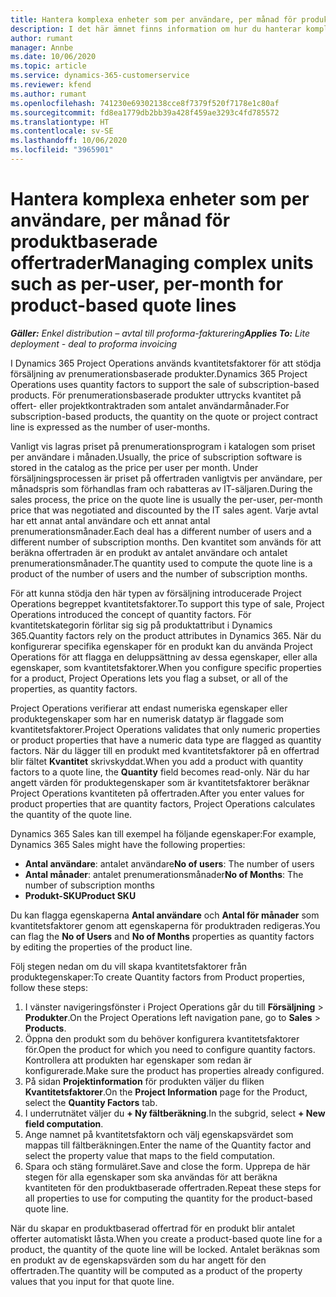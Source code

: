 ```yaml
---
title: Hantera komplexa enheter som per användare, per månad för produktbaserade offertrader
description: I det här ämnet finns information om hur du hanterar komplexa enheter för produktbaserade offertrader.
author: rumant
manager: Annbe
ms.date: 10/06/2020
ms.topic: article
ms.service: dynamics-365-customerservice
ms.reviewer: kfend
ms.author: rumant
ms.openlocfilehash: 741230e69302138cce8f7379f520f7178e1c80af
ms.sourcegitcommit: fd8ea1779db2bb39a428f459ae3293c4fd785572
ms.translationtype: HT
ms.contentlocale: sv-SE
ms.lasthandoff: 10/06/2020
ms.locfileid: "3965901"
---
```

# <a name="managing-complex-units-such-as-per-user-per-month-for-product-based-quote-lines"></a><span data-ttu-id="f62d4-103">Hantera komplexa enheter som per användare, per månad för produktbaserade offertrader</span><span class="sxs-lookup"><span data-stu-id="f62d4-103">Managing complex units such as per-user, per-month for product-based quote lines</span></span>

<span data-ttu-id="f62d4-104">_**Gäller:** Enkel distribution – avtal till proforma-fakturering_</span><span class="sxs-lookup"><span data-stu-id="f62d4-104">_**Applies To:** Lite deployment - deal to proforma invoicing_</span></span>

<span data-ttu-id="f62d4-105">I Dynamics 365 Project Operations används kvantitetsfaktorer för att stödja försäljning av prenumerationsbaserade produkter.</span><span class="sxs-lookup"><span data-stu-id="f62d4-105">Dynamics 365 Project Operations uses quantity factors to support the sale of subscription-based products.</span></span> <span data-ttu-id="f62d4-106">För prenumerationsbaserade produkter uttrycks kvantitet på offert- eller projektkontraktraden som antalet användarmånader.</span><span class="sxs-lookup"><span data-stu-id="f62d4-106">For subscription-based products, the quantity on the quote or project contract line is expressed as the number of user-months.</span></span>

<span data-ttu-id="f62d4-107">Vanligt vis lagras priset på prenumerationsprogram i katalogen som priset per användare i månaden.</span><span class="sxs-lookup"><span data-stu-id="f62d4-107">Usually, the price of subscription software is stored in the catalog as the price per user per month.</span></span> <span data-ttu-id="f62d4-108">Under försäljningsprocessen är priset på offertraden vanligtvis per användare, per månadspris som förhandlas fram och rabatteras av IT-säljaren.</span><span class="sxs-lookup"><span data-stu-id="f62d4-108">During the sales process, the price on the quote line is usually the per-user, per-month price that was negotiated and discounted by the IT sales agent.</span></span> <span data-ttu-id="f62d4-109">Varje avtal har ett annat antal användare och ett annat antal prenumerationsmånader.</span><span class="sxs-lookup"><span data-stu-id="f62d4-109">Each deal has a different number of users and a different number of subscription months.</span></span> <span data-ttu-id="f62d4-110">Den kvantitet som används för att beräkna offertraden är en produkt av antalet användare och antalet prenumerationsmånader.</span><span class="sxs-lookup"><span data-stu-id="f62d4-110">The quantity used to compute the quote line is a product of the number of users and the number of subscription months.</span></span>

<span data-ttu-id="f62d4-111">För att kunna stödja den här typen av försäljning introducerade Project Operations begreppet kvantitetsfaktorer.</span><span class="sxs-lookup"><span data-stu-id="f62d4-111">To support this type of sale, Project Operations introduced the concept of quantity factors.</span></span> <span data-ttu-id="f62d4-112">För kvantitetskategorin förlitar sig sig på produktattribut i Dynamics 365.</span><span class="sxs-lookup"><span data-stu-id="f62d4-112">Quantity factors rely on the product attributes in Dynamics 365.</span></span> <span data-ttu-id="f62d4-113">När du konfigurerar specifika egenskaper för en produkt kan du använda Project Operations för att flagga en deluppsättning av dessa egenskaper, eller alla egenskaper, som kvantitetsfaktorer.</span><span class="sxs-lookup"><span data-stu-id="f62d4-113">When you configure specific properties for a product, Project Operations lets you flag a subset, or all of the properties, as quantity factors.</span></span>

<span data-ttu-id="f62d4-114">Project Operations verifierar att endast numeriska egenskaper eller produktegenskaper som har en numerisk datatyp är flaggade som kvantitetsfaktorer.</span><span class="sxs-lookup"><span data-stu-id="f62d4-114">Project Operations validates that only numeric properties or product properties that have a numeric data type are flagged as quantity factors.</span></span> <span data-ttu-id="f62d4-115">När du lägger till en produkt med kvantitetsfaktorer på en offertrad blir fältet **Kvantitet** skrivskyddat.</span><span class="sxs-lookup"><span data-stu-id="f62d4-115">When you add a product with quantity factors to a quote line, the **Quantity** field becomes read-only.</span></span> <span data-ttu-id="f62d4-116">När du har angett värden för produktegenskaper som är kvantitetsfaktorer beräknar Project Operations kvantiteten på offertraden.</span><span class="sxs-lookup"><span data-stu-id="f62d4-116">After you enter values for product properties that are quantity factors, Project Operations calculates the quantity of the quote line.</span></span>

<span data-ttu-id="f62d4-117">Dynamics 365 Sales kan till exempel ha följande egenskaper:</span><span class="sxs-lookup"><span data-stu-id="f62d4-117">For example, Dynamics 365 Sales might have the following properties:</span></span>

- <span data-ttu-id="f62d4-118">**Antal användare**: antalet användare</span><span class="sxs-lookup"><span data-stu-id="f62d4-118">**No of users**: The number of users</span></span>
- <span data-ttu-id="f62d4-119">**Antal månader**: antalet prenumerationsmånader</span><span class="sxs-lookup"><span data-stu-id="f62d4-119">**No of Months**: The number of subscription months</span></span>
- <span data-ttu-id="f62d4-120">**Produkt-SKU**</span><span class="sxs-lookup"><span data-stu-id="f62d4-120">**Product SKU**</span></span>

<span data-ttu-id="f62d4-121">Du kan flagga egenskaperna **Antal användare** och **Antal för månader** som kvantitetsfaktorer genom att egenskaperna för produktraden redigeras.</span><span class="sxs-lookup"><span data-stu-id="f62d4-121">You can flag the **No of Users** and **No of Months** properties as quantity factors by editing the properties of the product line.</span></span>

<span data-ttu-id="f62d4-122">Följ stegen nedan om du vill skapa kvantitetsfaktorer från produktegenskaper:</span><span class="sxs-lookup"><span data-stu-id="f62d4-122">To create Quantity factors from Product properties, follow these steps:</span></span>

1. <span data-ttu-id="f62d4-123">I vänster navigeringsfönster i Project Operations går du till **Försäljning** > **Produkter**.</span><span class="sxs-lookup"><span data-stu-id="f62d4-123">On the Project Operations left navigation pane, go to **Sales** > **Products**.</span></span>
2. <span data-ttu-id="f62d4-124">Öppna den produkt som du behöver konfigurera kvantitetsfaktorer för.</span><span class="sxs-lookup"><span data-stu-id="f62d4-124">Open the product for which you need to configure quantity factors.</span></span> <span data-ttu-id="f62d4-125">Kontrollera att produkten har egenskaper som redan är konfigurerade.</span><span class="sxs-lookup"><span data-stu-id="f62d4-125">Make sure the product has properties already configured.</span></span>
3. <span data-ttu-id="f62d4-126">På sidan **Projektinformation** för produkten väljer du fliken **Kvantitetsfaktorer**.</span><span class="sxs-lookup"><span data-stu-id="f62d4-126">On the **Project Information** page for the Product, select the **Quantity Factors** tab.</span></span>
4. <span data-ttu-id="f62d4-127">I underrutnätet väljer du **+ Ny fältberäkning**.</span><span class="sxs-lookup"><span data-stu-id="f62d4-127">In the subgrid, select **+ New field computation**.</span></span>
5. <span data-ttu-id="f62d4-128">Ange namnet på kvantitetsfaktorn och välj egenskapsvärdet som mappas till fältberäkningen.</span><span class="sxs-lookup"><span data-stu-id="f62d4-128">Enter the name of the Quantity factor and select the property value that maps to the field computation.</span></span>
6. <span data-ttu-id="f62d4-129">Spara och stäng formuläret.</span><span class="sxs-lookup"><span data-stu-id="f62d4-129">Save and close the form.</span></span> <span data-ttu-id="f62d4-130">Upprepa de här stegen för alla egenskaper som ska användas för att beräkna kvantiteten för den produktbaserade offertraden.</span><span class="sxs-lookup"><span data-stu-id="f62d4-130">Repeat these steps for all properties to use for computing the quantity for the product-based quote line.</span></span>

<span data-ttu-id="f62d4-131">När du skapar en produktbaserad offertrad för en produkt blir antalet offerter automatiskt låsta.</span><span class="sxs-lookup"><span data-stu-id="f62d4-131">When you create a product-based quote line for a product, the quantity of the quote line will be locked.</span></span> <span data-ttu-id="f62d4-132">Antalet beräknas som en produkt av de egenskapsvärden som du har angett för den offertraden.</span><span class="sxs-lookup"><span data-stu-id="f62d4-132">The quantity will be computed as a product of the property values that you input for that quote line.</span></span>
